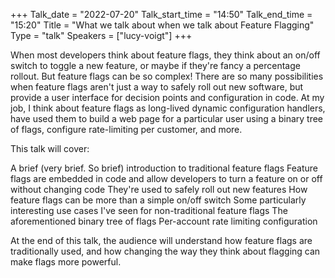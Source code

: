 +++
Talk_date = "2022-07-20"
Talk_start_time = "14:50"
Talk_end_time = "15:20"
Title = "What we talk about when we talk about Feature Flagging"
Type = "talk"
Speakers = ["lucy-voigt"]
+++


When most developers think about feature flags, they think about an on/off switch to toggle a new feature, or maybe if they're fancy a percentage rollout. But feature flags can be so complex! There are so many possibilities when feature flags aren't just a way to safely roll out new software, but provide a user interface for decision points and configuration in code. At my job, I think about feature flags as long-lived dynamic configuration handlers, have used them to build a web page for a particular user using a binary tree of flags, configure rate-limiting per customer, and more.

This talk will cover:

A brief (very brief. So brief) introduction to traditional feature flags
Feature flags are embedded in code and allow developers to turn a feature on or off without changing code
They're used to safely roll out new features
How feature flags can be more than a simple on/off switch
Some particularly interesting use cases I've seen for non-traditional feature flags
The aforementioned binary tree of flags
Per-account rate limiting configuration

At the end of this talk, the audience will understand how feature flags are traditionally used, and how changing the way they think about flagging can make flags more powerful.
